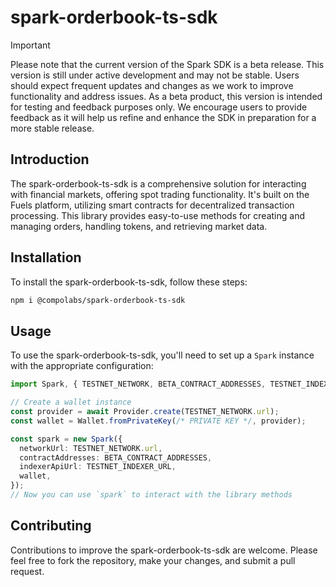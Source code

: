 
# spark-orderbook-ts-sdk

> [!IMPORTANT]
> Please note that the current version of the Spark SDK is a beta release. This version is still under active development and may not be stable. Users should expect frequent updates and changes as we work to improve functionality and address issues. As a beta product, this version is intended for testing and feedback purposes only. We encourage users to provide feedback as it will help us refine and enhance the SDK in preparation for a more stable release.

## Introduction

The spark-orderbook-ts-sdk is a comprehensive solution for interacting with financial markets, offering spot trading functionality. It's built on the Fuels platform, utilizing smart contracts for decentralized transaction processing. This library provides easy-to-use methods for creating and managing orders, handling tokens, and retrieving market data.

## Installation
To install the spark-orderbook-ts-sdk, follow these steps:

```bash
npm i @compolabs/spark-orderbook-ts-sdk
```

## Usage

To use the spark-orderbook-ts-sdk, you'll need to set up a `Spark` instance with the appropriate configuration:

```typescript
import Spark, { TESTNET_NETWORK, BETA_CONTRACT_ADDRESSES, TESTNET_INDEXER_URL } from "spark-orderbook-ts-sdk";

// Create a wallet instance
const provider = await Provider.create(TESTNET_NETWORK.url);
const wallet = Wallet.fromPrivateKey(/* PRIVATE KEY */, provider);

const spark = new Spark({
  networkUrl: TESTNET_NETWORK.url,
  contractAddresses: BETA_CONTRACT_ADDRESSES,
  indexerApiUrl: TESTNET_INDEXER_URL,
  wallet,
});
// Now you can use `spark` to interact with the library methods
```


## Contributing

Contributions to improve the spark-orderbook-ts-sdk are welcome. Please feel free to fork the repository, make your changes, and submit a pull request.
